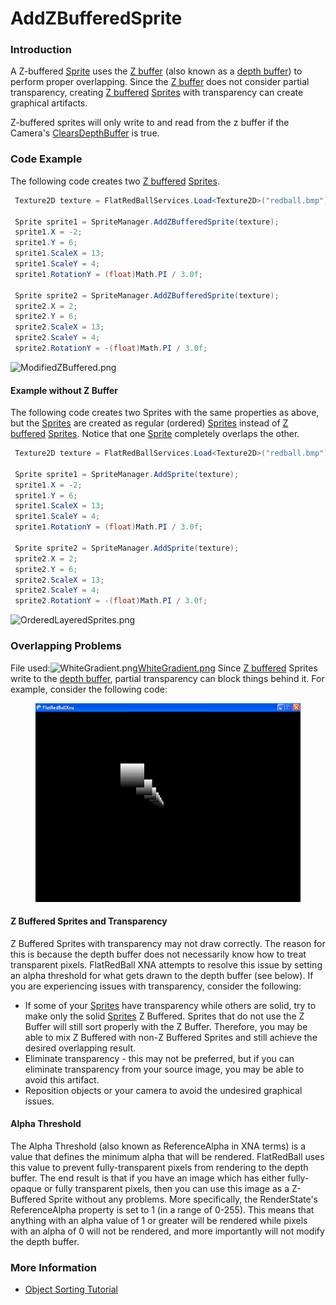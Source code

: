 # AddZBufferedSprite

### Introduction

A Z-buffered [Sprite](../../../frb/docs/index.php) uses the [Z buffer](../../../frb/docs/index.php) (also known as a [depth buffer](../../../frb/docs/index.php)) to perform proper overlapping. Since the [Z buffer](../../../frb/docs/index.php) does not consider partial transparency, creating [Z buffered](../../../frb/docs/index.php) [Sprites](../../../frb/docs/index.php) with transparency can create graphical artifacts.

Z-buffered sprites will only write to and read from the z buffer if the Camera's [ClearsDepthBuffer](../camera/clearsdepthbuffer.md) is true.

### Code Example

The following code creates two [Z buffered](../../../frb/docs/index.php) [Sprites](../../../frb/docs/index.php).

```csharp
 Texture2D texture = FlatRedBallServices.Load<Texture2D>("redball.bmp");

 Sprite sprite1 = SpriteManager.AddZBufferedSprite(texture);
 sprite1.X = -2;
 sprite1.Y = 6;
 sprite1.ScaleX = 13;
 sprite1.ScaleY = 4;
 sprite1.RotationY = (float)Math.PI / 3.0f;

 Sprite sprite2 = SpriteManager.AddZBufferedSprite(texture);
 sprite2.X = 2;
 sprite2.Y = 6;
 sprite2.ScaleX = 13;
 sprite2.ScaleY = 4;
 sprite2.RotationY = -(float)Math.PI / 3.0f;
```

![ModifiedZBuffered.png](../../../media/migrated\_media-ModifiedZBuffered.png)

#### Example without Z Buffer

The following code creates two Sprites with the same properties as above, but the [Sprites](../../../frb/docs/index.php) are created as regular (ordered) [Sprites](../../../frb/docs/index.php) instead of [Z buffered](../../../frb/docs/index.php) [Sprites](../../../frb/docs/index.php). Notice that one [Sprite](../../../frb/docs/index.php) completely overlaps the other.

```csharp
 Texture2D texture = FlatRedBallServices.Load<Texture2D>("redball.bmp");

 Sprite sprite1 = SpriteManager.AddSprite(texture);
 sprite1.X = -2;
 sprite1.Y = 6;
 sprite1.ScaleX = 13;
 sprite1.ScaleY = 4;
 sprite1.RotationY = (float)Math.PI / 3.0f;

 Sprite sprite2 = SpriteManager.AddSprite(texture);
 sprite2.X = 2;
 sprite2.Y = 6;
 sprite2.ScaleX = 13;
 sprite2.ScaleY = 4;
 sprite2.RotationY = -(float)Math.PI / 3.0f;
```

![OrderedLayeredSprites.png](../../../media/migrated\_media-OrderedLayeredSprites.png)

### Overlapping Problems

File used:![WhiteGradient.png](../../../media/migrated\_media-WhiteGradient.png)[WhiteGradient.png](../../../frb/docs/images/1/1b/WhiteGradient.png) Since [Z buffered](../../../frb/docs/index.php) Sprites write to the [depth buffer](../../../frb/docs/index.php), partial transparency can block things behind it. For example, consider the following code:&#x20;

<figure><img src="../../../media/migrated_media-UnorderedProblems.png" alt=""><figcaption></figcaption></figure>

#### Z Buffered Sprites and Transparency

Z Buffered Sprites with transparency may not draw correctly. The reason for this is because the depth buffer does not necessarily know how to treat transparent pixels. FlatRedBall XNA attempts to resolve this issue by setting an alpha threshold for what gets drawn to the depth buffer (see below). If you are experiencing issues with transparency, consider the following:

* If some of your [Sprites](../../../frb/docs/index.php) have transparency while others are solid, try to make only the solid [Sprites](../../../frb/docs/index.php) Z Buffered. Sprites that do not use the Z Buffer will still sort properly with the Z Buffer. Therefore, you may be able to mix Z Buffered with non-Z Buffered Sprites and still achieve the desired overlapping result.
* Eliminate transparency - this may not be preferred, but if you can eliminate transparency from your source image, you may be able to avoid this artifact.
* Reposition objects or your camera to avoid the undesired graphical issues.

#### Alpha Threshold

The Alpha Threshold (also known as ReferenceAlpha in XNA terms) is a value that defines the minimum alpha that will be rendered. FlatRedBall uses this value to prevent fully-transparent pixels from rendering to the depth buffer. The end result is that if you have an image which has either fully-opaque or fully transparent pixels, then you can use this image as a Z-Buffered Sprite without any problems. More specifically, the RenderState's ReferenceAlpha property is set to 1 (in a range of 0-255). This means that anything with an alpha value of 1 or greater will be rendered while pixels with an alpha of 0 will not be rendered, and more importantly will not modify the depth buffer.

### More Information

* [Object Sorting Tutorial](../../../frb/docs/index.php)
